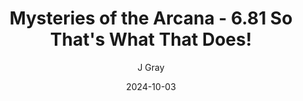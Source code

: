---
title: 'Mysteries of the Arcana - 6.81 So That''s What That Does!'
alt: 'Mysteries of the Arcana'
date: '2024-10-03'
author: 'J Gray'
artist: 'Keira'
---